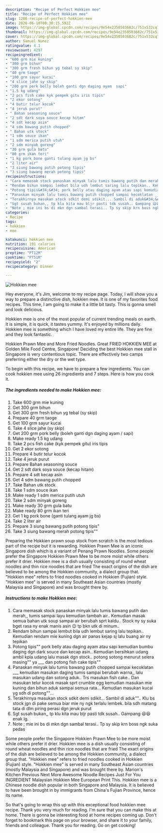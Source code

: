 ```yaml
---
description: "Recipe of Perfect Hokkien mee"
title: "Recipe of Perfect Hokkien mee"
slug: 1206-recipe-of-perfect-hokkien-mee
date: 2020-06-10T00:30:15.592Z
image: https://img-global.cpcdn.com/recipes/9e54e2350503682c/751x532cq70/hokkien-mee-foto-resep-utama.jpg
thumbnail: https://img-global.cpcdn.com/recipes/9e54e2350503682c/751x532cq70/hokkien-mee-foto-resep-utama.jpg
cover: https://img-global.cpcdn.com/recipes/9e54e2350503682c/751x532cq70/hokkien-mee-foto-resep-utama.jpg
author: Samuel Nunez
ratingvalue: 4.1
reviewcount: 4297
recipeingredient:
- "600 grm mie kuning"
- "300 grm bihun"
- "300 grm fresh bihun yg tebal sy skip"
- "40 grm taoge"
- "100 grm sayur kucai"
- "4 slice jahe sy skip"
- "200 grm pork belly boleh ganti dgn daging ayam  sapi"
- "1.5 kg udang"
- "2 pcs fish cake kyk pempek gitu iris tipis"
- "2 ekor sotong"
- "4 butir telur kocok"
- "4 jeruk purut"
- " Bahan seasoning souce"
- "2 sdt dark soya souce kecap hitam"
- "4 sdt kecap asin"
- "4 sdm bawang putih chopped"
- " Bahan utk stock"
- "1 sdm souce ikan"
- "1 sdm merica putih utuh"
- "2 sdm minyak goreng"
- "30 grm gula batu"
- "80 grm ikan teri"
- "1 kg pork bone ganti tulang ayam jg bs"
- "2 liter air"
- "3 siung bawang putih potong tipis"
- "3 siung bawang merah potong tipis"
recipeinstructions:
- "Cara memasak stock panaskan minyak lalu tumis bawang putih dan merah,, tumis sampai layu kemudian tambah air.. Kemudian masak semua bahan utk soup sampai air berubah sprt kaldu.. Stock ny sy suka bget rasa ny enak manis asin 😉 tp bkn utk di minum.."
- "Rendam bihun sampai lembut bila udh lembut saring lalu tepikan.. Kemudian rendam mie kuning dgn air panas kejap sj lalu buang air ny tepikan"
- "Potong tipis&#34;&#34; pork belly atau daging ayam atau sapi kemudian bumbu daging dgn dark souce dan kecap asin.. Kemudian bersihkan udang ambil kpla udang lalu masak dgn stock.. potong sotong menurut selera masing&#34;&#34; ya ___ dan potong fish cake tipis&#34;&#34;"
- "Panaskan minyak lalu tumis bawang putih chopped sampai kecoklatan ___ kemudian masukan daging tumis sampai berubah warna,, lalu masukan udang dan sotong aduk.. Trs masukan fish cake.. Dan masukan telur kocok masak sprt crumble egg kemudian masukan mie kuning dan bihun aduk sampai semua rata... Kemudian masukan kucai yg sdh di potong&#34;&#34;..."
- "Terakhirnya masukan stock sdkit demi sdikit... Sambil di aduk&#34;&#34;.. Klu bs stock jgn di pake semua biar mie ny ngk terlalu lembek. bila sdh matang tata di dlm piring perasi dgn jeruk purut"
- "Sgt susah bukan,, tp klu kita mau bljr pasti tdk susah.. Gampang 😃😃 enak lg."
- "Note ; mie ini bs di mkn dgn sambal terasi.. Tp sy skip krn boss ngk suka pedas"
categories:
- Recipe
tags:
- hokkien
- mee

katakunci: hokkien mee 
nutrition: 191 calories
recipecuisine: American
preptime: "PT12M"
cooktime: "PT51M"
recipeyield: "2"
recipecategory: Dinner

---
```



![Hokkien mee](https://img-global.cpcdn.com/recipes/9e54e2350503682c/751x532cq70/hokkien-mee-foto-resep-utama.jpg)

Hey everyone, it's Jim, welcome to my recipe page. Today, I will show you a way to prepare a distinctive dish, hokkien mee. It is one of my favorites food recipes. This time, I am going to make it a little bit tasty. This is gonna smell and look delicious.

Hokkien mee is one of the most popular of current trending meals on earth. It is simple, it is quick, it tastes yummy. It's enjoyed by millions daily. Hokkien mee is something which I have loved my entire life. They are fine and they look fantastic.

Hokkien Prawn Mee and More Fried Noodles. Great FRIED HOKKIEN MEE at Golden Mile Food Centre, Singapore! Deciding the best Hokkien mee stall in Singapore is very contentious topic. There are effectively two camps preferring either the dry or the wet type.


To begin with this recipe, we have to prepare a few ingredients. You can cook hokkien mee using 26 ingredients and 7 steps. Here is how you cook it.

<!--inarticleads1-->

##### The ingredients needed to make Hokkien mee:

1. Take 600 grm mie kuning
1. Get 300 grm bihun
1. Get 300 grm fresh bihun yg tebal (sy skip)
1. Prepare 40 grm taoge
1. Get 100 grm sayur kucai
1. Take 4 slice jahe (sy skip)
1. Get 200 grm pork belly (boleh ganti dgn daging ayam / sapi)
1. Make ready 1.5 kg udang
1. Take 2 pcs fish cake (kyk pempek gitu) iris tipis
1. Get 2 ekor sotong
1. Prepare 4 butir telur kocok
1. Take 4 jeruk purut
1. Prepare  Bahan seasoning souce
1. Get 2 sdt dark soya souce (kecap hitam)
1. Prepare 4 sdt kecap asin
1. Get 4 sdm bawang putih chopped
1. Take  Bahan utk stock
1. Take 1 sdm souce ikan
1. Make ready 1 sdm merica putih utuh
1. Take 2 sdm minyak goreng
1. Make ready 30 grm gula batu
1. Make ready 80 grm ikan teri
1. Get 1 kg pork bone (ganti tulang ayam jg bs)
1. Take 2 liter air
1. Prepare 3 siung bawang putih potong tipis&#34;
1. Take 3 siung bawang merah potong tipis&#34;&#34;


Preparing the Hokkien prawn soup stock from scratch is the most tedious part of the recipe but it is rewarding. Hokkien Prawn Mee is an iconic Singapore dish which is a variant of Penang Prawn Noodles. Some people prefer the Singapore Hokkien Prawn Mee to be more moist while others prefer it drier. Hokkien mee is a dish usually consisting of round wheat noodles and thin rice noodles that are fried The exact origins of the dish are believed to be among the Hokkien community, a dialect group that. &#34;Hokkien mee&#34; refers to fried noodles cooked in Hokkien (Fujian) style. &#34;Hokkien mee&#34; is served in many Southeast Asian countries (mostly Malaysia and Singapore) and was brought there by. 

<!--inarticleads2-->

##### Instructions to make Hokkien mee:

1. Cara memasak stock panaskan minyak lalu tumis bawang putih dan merah,, tumis sampai layu kemudian tambah air.. Kemudian masak semua bahan utk soup sampai air berubah sprt kaldu.. Stock ny sy suka bget rasa ny enak manis asin 😉 tp bkn utk di minum..
1. Rendam bihun sampai lembut bila udh lembut saring lalu tepikan.. Kemudian rendam mie kuning dgn air panas kejap sj lalu buang air ny tepikan
1. Potong tipis&#34;&#34; pork belly atau daging ayam atau sapi kemudian bumbu daging dgn dark souce dan kecap asin.. Kemudian bersihkan udang ambil kpla udang lalu masak dgn stock.. potong sotong menurut selera masing&#34;&#34; ya ___ dan potong fish cake tipis&#34;&#34;
1. Panaskan minyak lalu tumis bawang putih chopped sampai kecoklatan ___ kemudian masukan daging tumis sampai berubah warna,, lalu masukan udang dan sotong aduk.. Trs masukan fish cake.. Dan masukan telur kocok masak sprt crumble egg kemudian masukan mie kuning dan bihun aduk sampai semua rata... Kemudian masukan kucai yg sdh di potong&#34;&#34;...
1. Terakhirnya masukan stock sdkit demi sdikit... Sambil di aduk&#34;&#34;.. Klu bs stock jgn di pake semua biar mie ny ngk terlalu lembek. bila sdh matang tata di dlm piring perasi dgn jeruk purut
1. Sgt susah bukan,, tp klu kita mau bljr pasti tdk susah.. Gampang 😃😃 enak lg.
1. Note ; mie ini bs di mkn dgn sambal terasi.. Tp sy skip krn boss ngk suka pedas


Some people prefer the Singapore Hokkien Prawn Mee to be more moist while others prefer it drier. Hokkien mee is a dish usually consisting of round wheat noodles and thin rice noodles that are fried The exact origins of the dish are believed to be among the Hokkien community, a dialect group that. &#34;Hokkien mee&#34; refers to fried noodles cooked in Hokkien (Fujian) style. &#34;Hokkien mee&#34; is served in many Southeast Asian countries (mostly Malaysia and Singapore) and was brought there by. Marion&#39;s Kitchen Previous Next More Awesome Noodle Recipes Just For You INGREDIENT Malaysian Hokkien Mee European Print This. Hokkien mee is a Chinese noodle dish popular in both Singapore and Malaysia. It is believed to have been brought in by immigrants from China&#39;s Fujian Province, hence its name. 

So that's going to wrap this up with this exceptional food hokkien mee recipe. Thank you very much for reading. I'm sure that you can make this at home. There is gonna be interesting food at home recipes coming up. Don't forget to bookmark this page on your browser, and share it to your family, friends and colleague. Thank you for reading. Go on get cooking!

